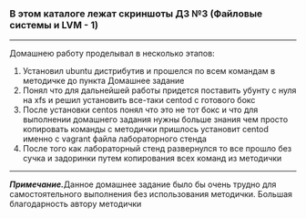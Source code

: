 <h3>В этом каталоге лежат скриншоты ДЗ №3 (Файловые системы и LVM - 1)</h3>
<hr>
<p>Домашнею работу проделывал в несколько этапов:</p>
<ol>
<li> Установил ubuntu дистрибутив и прошелся по всем командам в методичке до пункта Домашнее задание</li>
<li> Понял что для дальнейшей работы придется поставить убунту с нуля на xfs и решил установить все-таки centod с готового бокс</li>
<li> После установки centos понял что это не тот бокс и что для выполнении домашнего задания нужны больше знания чем просто копировать команды с методички пришлось установит centod именно с vagrant файла лабораторного стенда</li>
<li>После того как лабораторный стенд развернулся то все прошло без сучка и задоринки путем копирования всех команд из методички</li>
</ol>
<hr>
<p><i><b>Примечание.</b></i>Данное домашнее задание было бы очень трудно для самостоятельного выполнения без использования методички. Большая благодарность автору методички</p>
